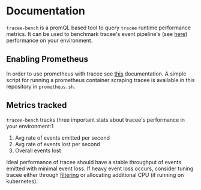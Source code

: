 # Documentation

`tracee-bench` is a promQL based tool to query `tracee` runtime performance metrics.
It can be used to benchmark tracee's event pipeline's (see [here](https://nextlinux.github.io/tracee/dev/architecture/)) performance on your environment.

## Enabling Prometheus

In order to use prometheus with tracee see [this](https://nextlinux.github.io/tracee/dev/integrating/prometheus/) documentation.
A simple script for running a prometheus container scraping tracee is available in this repository in `prometheus.sh`.

## Metrics tracked

`tracee-bench` tracks three important stats about tracee's performance in your environment:1
1. Avg rate of events emitted per second
2. Avg rate of events lost per second
3. Overall events lost

Ideal performance of tracee should have a stable throughput of events emitted with minimal event loss. If heavy event loss occurs, consider tuning tracee either through [filtering](https://nextlinux.github.io/tracee/dev/tracing/event-filtering/) or allocating additional CPU (if running on kubernetes).
